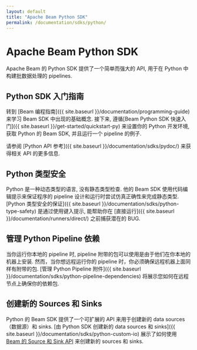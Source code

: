 ```yaml
---
layout: default
title: "Apache Beam Python SDK"
permalink: /documentation/sdks/python/
---
```

# Apache Beam Python SDK

Apache Beam 的 Python SDK 提供了一个简单而强大的 API, 用于在 Python 中构建批数据处理的 pipelines.

## Python SDK 入门指南

转到 [Beam 编程指南]({{ site.baseurl }}/documentation/programming-guide) 来学习 Beam SDK 中出现的基础概念.
接下来, 遵循[Beam Python SDK 快速入门]({{ site.baseurl }}/get-started/quickstart-py) 来设置你的 Python 开发环境, 获取 Python 的 Beam SDK, 并且运行一个 pipeline 的例子.

请参阅 [Python API 参考]({{ site.baseurl }}/documentation/sdks/pydoc/) 来获得相关 API 的更多信息.

## Python 类型安全

Python 是一种动态类型的语言, 没有静态类型检查.
他的 Beam SDK 使用代码编辑提示来保证程序的 pipeline 设计和运行时尝试仿真正确性来完成静态类型.
[Python 类型安全的保证]({{ site.baseurl }}/documentation/sdks/python-type-safety) 是通过使用键入提示, 能帮助你在 [直接运行]({{ site.baseurl }}/documentation/runners/direct/) 之前捕获潜在的 BUG.

## 管理 Python Pipeline 依赖

当你运行你本地的 pipeline 时, pipeline 附带的包可以使用是由于他们在你本地的机器上安装.
然而，当你想远程运行你的 pipeline 时，你必须确保远程机器上面同样有附带的包.
[管理 Python Pipeline 附件]({{ site.baseurl }}/documentation/sdks/python-pipeline-dependencies) 将展示您如何在远程节点上确保你的依赖包.

## 创建新的 Sources 和 Sinks
Python 的 Beam SDK 提供了一个可扩展的 API 来用于创建新的 data sources（数据源）和 sinks.
[由 Python SDK 创建新的 data sources 和 sinks]({{ site.baseurl }}/documentation/sdks/python-custom-io) 展示了如何使用 [Beam 的 Source 和 Sink API](https://github.com/apache/beam/blob/master/sdks/python/apache_beam/io/iobase.py) 来创建新的 sources 和 sinks.

